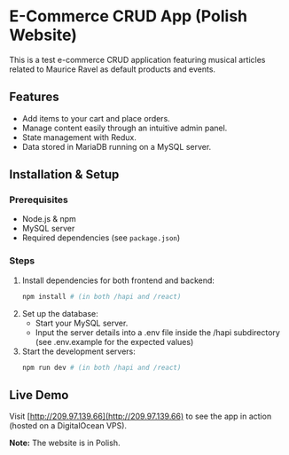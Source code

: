 # E-Commerce CRUD App (Polish Website)

This is a test e-commerce CRUD application featuring musical articles related to Maurice Ravel as default products and events.

## Features
- Add items to your cart and place orders.
- Manage content easily through an intuitive admin panel.
- State management with Redux.
- Data stored in MariaDB running on a MySQL server.

## Installation & Setup
### Prerequisites
- Node.js & npm
- MySQL server
- Required dependencies (see `package.json`)

### Steps
1. Install dependencies for both frontend and backend:
   ```sh
   npm install # (in both /hapi and /react)
   ```
2. Set up the database:
   - Start your MySQL server.
   - Input the server details into a .env file inside the /hapi subdirectory (see .env.example for the expected values)
3. Start the development servers:
   ```sh
   npm run dev # (in both /hapi and /react)
   ```

## Live Demo
Visit [http://209.97.139.66](http://209.97.139.66) to see the app in action (hosted on a DigitalOcean VPS).

**Note:** The website is in Polish.